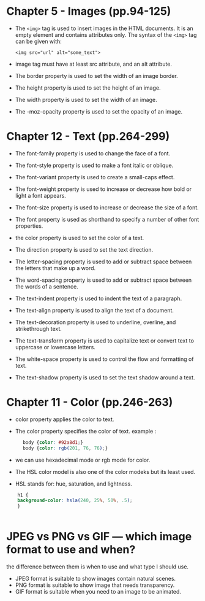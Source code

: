 # Chapter 5 - Images (pp.94-125) 
* The `<img>` tag is used to insert images in the HTML documents. It is an empty element and contains attributes only. The syntax of the `<img>` tag can be given with:

  `<img src="url" alt="some_text">`

* image tag must have at least src attribute, and an alt attribute.

* The border property is used to set the width of an image border.

* The height property is used to set the height of an image.

* The width property is used to set the width of an image.

* The -moz-opacity property is used to set the opacity of an image.

# Chapter 12 - Text  (pp.264-299)

* The font-family property is used to change the face of a font.

* The font-style property is used to make a font italic or oblique.

* The font-variant property is used to create a small-caps effect.

* The font-weight property is used to increase or decrease how bold or light a font appears.

* The font-size property is used to increase or decrease the size of a font.

* The font property is used as shorthand to specify a number of other font properties.
* the color property is used to set the color of a text.

* The direction property is used to set the text direction.

* The letter-spacing property is used to add or subtract space between the letters that make up a word.

* The word-spacing property is used to add or subtract space between the words of a sentence.

* The text-indent property is used to indent the text of a paragraph.

* The text-align property is used to align the text of a document.

* The text-decoration property is used to underline, overline, and strikethrough text.

* The text-transform property is used to capitalize text or convert text to uppercase or lowercase letters.

* The white-space property is used to control the flow and formatting of text.

* The text-shadow property is used to set the text shadow around a text.

# Chapter 11 - Color  (pp.246-263)

 * color property applies the color to text.

 * The color property specifies the color of text.
 example :

  ```css
        body {color: #92a8d1;}
        body {color: rgb(201, 76, 76);}
  ```

* we can use hexadecimal mode or rgb mode for color.
* The HSL color model is also one of the color modeks but its least used.

* HSL stands for: hue, saturation, and lightness.

```css
    h1 {
    background-color: hsla(240, 25%, 50%, .5);
    }
    
```


# JPEG vs PNG vs GIF — which image format to use and when?

the difference between them is when to use and what type I should use.

* JPEG format is suitable to show images contain natural scenes.
* PNG format is suitable to show  image that needs transparency.
* GIF format is suitable when you need to an image to be animated.

